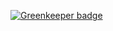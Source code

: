 

[![Greenkeeper badge](https://badges.greenkeeper.io/JustinBeckwith/redditml.svg)](https://greenkeeper.io/)